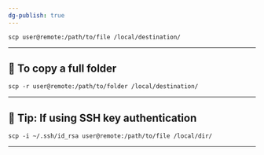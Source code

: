 ```yaml
---
dg-publish: true
---
```


```
scp user@remote:/path/to/file /local/destination/
```

---
## **📁 To copy a full folder**

```
scp -r user@remote:/path/to/folder /local/destination/
```

---

## **🔐 Tip: If using SSH key authentication**

```
scp -i ~/.ssh/id_rsa user@remote:/path/to/file /local/dir/
```

---
